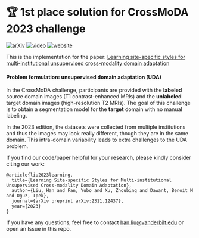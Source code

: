 # :trophy: 1st place solution for CrossMoDA 2023 challenge  
 [![arXiv](https://img.shields.io/badge/arXiv-2311.12437-blue)]([https://arxiv.org/abs/2203.08483](https://arxiv.org/pdf/2311.12437.pdf)) [![video](https://img.shields.io/badge/video-Workshop-red)](xx) [![website](https://img.shields.io/badge/Challenge%20website-50d13d)](https://www.synapse.org/#!Synapse:syn51236108/wiki/621615)
 
This is the implementation for the paper:
[Learning site-specific styles for multi-institutional unsupervised cross-modality domain adaptation](https://arxiv.org/pdf/2311.12437.pdf)

#### Problem formulation: unsupervised domain adaptation (UDA)
In the CrossMoDA challenge, participants are provided with the **labeled** source domain images (T1 contrast-enhanced MRIs) and the **unlabeled** target domain images (high-resolution T2 MRIs). The goal of this challenge is to obtain a segmentation model for the **target** domain with no manual labeling.

In the 2023 edition, the datasets were collected from multiple institutions and thus the images may look really different, though they are in the same domain. This intra-domain variability leads to extra challenges to the UDA problem.


If you find our code/paper helpful for your research, please kindly consider citing our work:
```
@article{liu2023learning,
  title={Learning Site-specific Styles for Multi-institutional Unsupervised Cross-modality Domain Adaptation},
  author={Liu, Han and Fan, Yubo and Xu, Zhoubing and Dawant, Benoit M and Oguz, Ipek},
  journal={arXiv preprint arXiv:2311.12437},
  year={2023}
}
```
If you have any questions, feel free to contact han.liu@vanderbilt.edu or open an Issue in this repo. 

